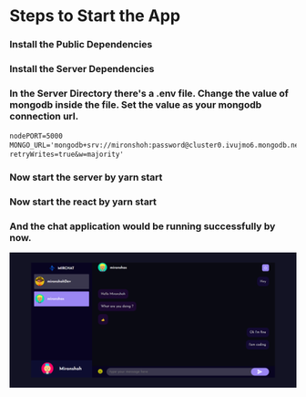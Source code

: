 # Steps to Start the App

### Install the Public Dependencies

### Install the Server Dependencies

### In the Server Directory there's a .env file. Change the value of mongodb inside the file. Set the value as your mongodb connection url.
```
nodePORT=5000
MONGO_URL='mongodb+srv://mironshoh:password@cluster0.ivujmo6.mongodb.net/?retryWrites=true&w=majority'
```

### Now start the server by yarn start

### Now start the react by yarn start

### And the chat application would be running successfully by now.

![alt text](./landing.png)

